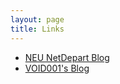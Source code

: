 ```yaml
---
layout: page
title: Links
---
```


* [NEU NetDepart Blog](http://blog.neupioneer.com)  
* [VOID001's Blog](https://void-shana.moe)  
